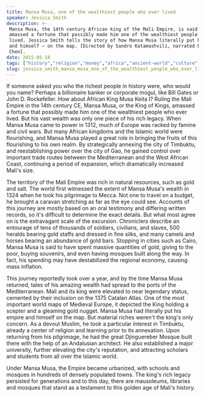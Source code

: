 ```yaml
---
title: Mansa Musa, one of the wealthiest people who ever lived
speaker: Jessica Smith
description: >-
 Mansa Musa, the 14th century African king of the Mali Empire, is said to have
 amassed a fortune that possibly made him one of the wealthiest people who ever
 lived. Jessica Smith tells the story of how Mansa Musa literally put his empire –
 and himself – on the map. [Directed by Sandro Katamashvili, narrated by Pen-Pen
 Chen].
date: 2015-05-18
tags: ["history","religion","money","africa","ancient-world","culture","world-cultures","teded","animation"]
slug: jessica_smith_mansa_musa_one_of_the_wealthiest_people_who_ever_lived
---
```


If someone asked you who the richest people in history were, who would you name? Perhaps a
billionaire banker or corporate mogul, like Bill Gates or John D. Rockefeller. How about
African King Musa Keita I? Ruling the Mali Empire in the 14th century CE, Mansa Musa, or
the King of Kings, amassed a fortune that possibly made him one of the wealthiest people
who ever lived. But his vast wealth was only one piece of his rich legacy. When Mansa Musa
came to power in 1312, much of Europe was racked by famine and civil wars. But many
African kingdoms and the Islamic world were flourishing, and Mansa Musa played a great
role in bringing the fruits of this flourishing to his own realm. By strategically
annexing the city of Timbuktu, and reestablishing power over the city of Gao, he gained
control over important trade routes between the Mediterranean and the West African
Coast, continuing a period of expansion, which dramatically increased Mali's
size.

The territory of the Mali Empire was rich in natural resources, such as gold and salt. The
world first witnessed the extent of Mansa Musa's wealth in 1324 when he took his
pilgrimage to Mecca. Not one to travel on a budget, he brought a caravan stretching as far
as the eye could see. Accounts of this journey are mostly based on an oral testimony and
differing written records, so it's difficult to determine the exact details. But what most
agree on is the extravagant scale of the excursion. Chroniclers describe an entourage of
tens of thousands of soldiers, civilians, and slaves, 500 heralds bearing gold staffs and
dressed in fine silks, and many camels and horses bearing an abundance of gold bars.
Stopping in cities such as Cairo, Mansa Musa is said to have spent massive quantities of
gold, giving to the poor, buying souvenirs, and even having mosques built along the way.
In fact, his spending may have destabilized the regional economy, causing mass
inflation.

This journey reportedly took over a year, and by the time Mansa Musa returned, tales of
his amazing wealth had spread to the ports of the Mediterranean. Mali and its king were
elevated to near legendary status, cemented by their inclusion on the 1375 Catalan Atlas.
One of the most important world maps of Medieval Europe, it depicted the King holding a
scepter and a gleaming gold nugget. Mansa Musa had literally put his empire and himself on
the map. But material riches weren't the king's only concern. As a devout Muslim, he
took a particular interest in Timbuktu, already a center of religion and learning prior
to its annexation. Upon returning from his pilgrimage, he had the great Djinguereber
Mosque built there with the help of an Andalusian architect. He also established a major
university, further elevating the city's reputation, and attracting scholars and students
from all over the Islamic world.

Under Mansa Musa, the Empire became urbanized, with schools and mosques in hundreds of
densely populated towns. The king's rich legacy persisted for generations and to this
day, there are mausoleums, libraries and mosques that stand as a testament to this golden
age of Mali's history.

<!--
ad_duration=0
event="TED-Ed"
external_start_time=0
intro_duration=0
is_subtitle_required="False"
is_talk_featured="False"
language="en"
language_swap="False"
native_language="en"
number_of_related_talks=6
number_of_speakers=1
number_of_subtitled_videos=0
number_of_tags=9
number_of_talk_download_languages=22
number_of_talk_more_resources=0
number_of_talk_recommendations=0
number_of_talks_take_actions=0
post_ad_duration=0
published_timestamp="2019-04-12 17:24:32"
recording_date="2015-05-18"
speaker_is_published=0
speaker_name="Jessica Smith"
talk_name="Mansa Musa, one of the wealthiest people who ever lived"
talks_tags=["history","religion","money","africa","ancient-world","culture","world-cultures","teded","animation"]
url_photo_talk="https://s3.amazonaws.com/talkstar-photos/uploads/2878a41e-06e6-4867-8a26-6a7902308610/195_mansamusa.jpg"
url_webpage="https://www.ted.com/talks/jessica_smith_mansa_musa_one_of_the_wealthiest_people_who_ever_lived"
video_type_name="TED-Ed Original"
-->